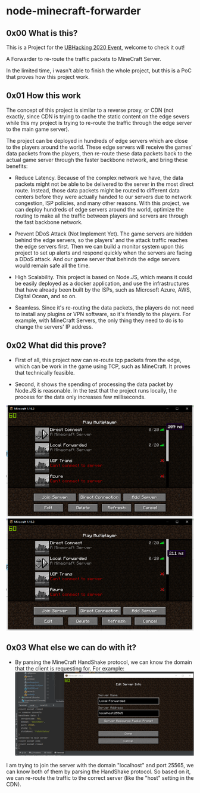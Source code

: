 # node-minecraft-forwarder

## 0x00 What is this?

This is a Project for the [UBHacking 2020 Event](https://www.ubhacking.com/), 
welcome to check it out!

A Forwarder to re-route the traffic packets to MineCraft Server.

In the limited time, i wasn't able to finish the whole project,
but this is a PoC that proves how this project work.

## 0x01 How this work
The concept of this project is similar to a reverse proxy,
or CDN (not exactly, since CDN is trying to cache the static content
on the edge severs while this my project is trying to re-route the 
traffic through the edge server to the main game server).

The project can be deployed in hundreds of edge servers which are
close to the players around the world. These edge servers will
receive the games' data packets from the players, then re-route
these data packets back to the actual game server through the 
faster backbone network, and bring these benefits:

- Reduce Latency. Because of the complex network we have, the 
data packets might not be able to be delivered to the server in 
the most direct route. Instead, those data packets might be routed 
to different data centers before they were actually handed to our 
servers due to network congestion, ISP policies, and many other 
reasons. With this project, we can deploy hundreds of edge servers 
around the world, optimize the routing to make all the traffic between 
players and servers are through the fast backbone network.

- Prevent DDoS Attack (Not Implement Yet). The game servers are 
hidden behind the edge servers, so the players' and the attack 
traffic reaches the edge servers first. Then we can build a monitor 
system upon this project to set up alerts and respond quickly when 
the servers are facing a DDoS attack. And our game server that behinds 
the edge servers would remain safe all the time.

- High Scalability. This project is based on Node.JS, which means 
it could be easily deployed as a docker application, and use the 
infrastructures that have already been built by the ISPs, such as 
Microsoft Azure, AWS, Digital Ocean, and so on.

- Seamless. Since it's re-routing the data packets, the players do not
need to install any plugins or VPN software, so it's friendly to the
players. For example, with MineCraft Servers, the only thing they need 
to do is to change the servers' IP address.

## 0x02 What did this prove?

- First of all, this project now can re-route tcp packets from the 
edge, which can be work in the game using TCP, such as MineCraft. It
proves that technically feasible.

- Second, it shows the spending of processing the data packet by Node.JS 
is reasonable. In the test that the project runs locally, the process 
for the data only increases few milliseconds.

![compare_1](./docs_resources/ping_compare_1.png)
![compare_2](./docs_resources/ping_compare_2.png)


## 0x03 What else we can do with it?

- By parsing the MineCraft HandShake protocol, we can know the domain
that the client is requesting for. For example:
![HandShake Data](./docs_resources/decode_minecraft_handshake_protocol.png)

I am trying to join the server with the domain "localhost" and port 25565,
we can know both of them by parsing the HandShake protocol. So based on it,
we can re-route the traffic to the correct server (like the "host" setting
in the CDN).

